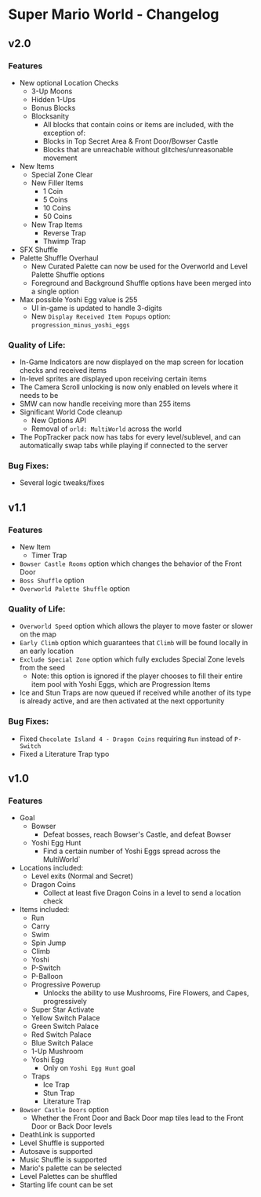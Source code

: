 # Super Mario World - Changelog


## v2.0

### Features

- New optional Location Checks
	- 3-Up Moons
	- Hidden 1-Ups
	- Bonus Blocks
	- Blocksanity
		- All blocks that contain coins or items are included, with the exception of:
		- Blocks in Top Secret Area & Front Door/Bowser Castle
		- Blocks that are unreachable without glitches/unreasonable movement
- New Items
	- Special Zone Clear
	- New Filler Items
		- 1 Coin
		- 5 Coins
		- 10 Coins
		- 50 Coins
	- New Trap Items
		- Reverse Trap
		- Thwimp Trap
- SFX Shuffle
- Palette Shuffle Overhaul
	- New Curated Palette can now be used for the Overworld and Level Palette Shuffle options
	- Foreground and Background Shuffle options have been merged into a single option
- Max possible Yoshi Egg value is 255
	- UI in-game is updated to handle 3-digits
	- New `Display Received Item Popups` option: `progression_minus_yoshi_eggs`

### Quality of Life:

- In-Game Indicators are now displayed on the map screen for location checks and received items
- In-level sprites are displayed upon receiving certain items
- The Camera Scroll unlocking is now only enabled on levels where it needs to be
- SMW can now handle receiving more than 255 items
- Significant World Code cleanup
	- New Options API
	- Removal of `orld: MultiWorld` across the world
- The PopTracker pack now has tabs for every level/sublevel, and can automatically swap tabs while playing if connected to the server

### Bug Fixes:

- Several logic tweaks/fixes


## v1.1

### Features

- New Item
	- Timer Trap
- `Bowser Castle Rooms` option which changes the behavior of the Front Door
- `Boss Shuffle` option
- `Overworld Palette Shuffle` option

### Quality of Life:

- `Overworld Speed` option which allows the player to move faster or slower on the map
- `Early Climb` option which guarantees that `Climb` will be found locally in an early location
- `Exclude Special Zone` option which fully excludes Special Zone levels from the seed
	- Note: this option is ignored if the player chooses to fill their entire item pool with Yoshi Eggs, which are Progression Items
- Ice and Stun Traps are now queued if received while another of its type is already active, and are then activated at the next opportunity

### Bug Fixes:

- Fixed `Chocolate Island 4 - Dragon Coins` requiring `Run` instead of `P-Switch`
- Fixed a Literature Trap typo


## v1.0

### Features

- Goal
	- Bowser
		- Defeat bosses, reach Bowser's Castle, and defeat Bowser
	- Yoshi Egg Hunt
		- Find a certain number of Yoshi Eggs spread across the MultiWorld`
- Locations included:
	- Level exits (Normal and Secret)
	- Dragon Coins
		- Collect at least five Dragon Coins in a level to send a location check
- Items included:
	- Run
	- Carry
	- Swim
	- Spin Jump
	- Climb
	- Yoshi
	- P-Switch
	- P-Balloon
	- Progressive Powerup
		- Unlocks the ability to use Mushrooms, Fire Flowers, and Capes, progressively
	- Super Star Activate
	- Yellow Switch Palace
	- Green Switch Palace
	- Red Switch Palace
	- Blue Switch Palace
	- 1-Up Mushroom
	- Yoshi Egg
		- Only on `Yoshi Egg Hunt` goal
	- Traps
		- Ice Trap
		- Stun Trap
		- Literature Trap
- `Bowser Castle Doors` option
	- Whether the Front Door and Back Door map tiles lead to the Front Door or Back Door levels
- DeathLink is supported
- Level Shuffle is supported
- Autosave is supported
- Music Shuffle is supported
- Mario's palette can be selected
- Level Palettes can be shuffled
- Starting life count can be set
